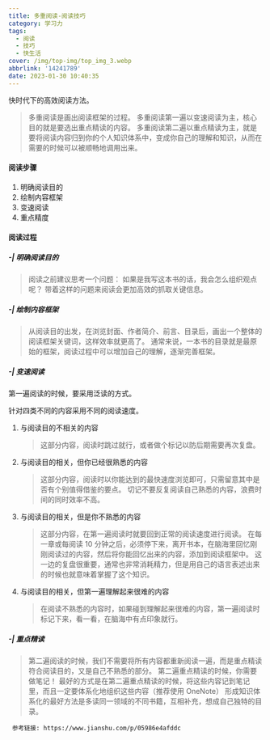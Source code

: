 ```yaml
---
title: 多重阅读-阅读技巧
category: 学习力
tags:
  - 阅读
  - 技巧
  - 快生活
cover: /img/top-img/top_img_3.webp
abbrlink: '14241789'
date: 2023-01-30 10:40:35
---
```


快时代下的高效阅读方法。

<!--more-->

> 多重阅读是画出阅读框架的过程。
> 多重阅读第一遍以变速阅读为主，核心目的就是要选出重点精读的内容。
> 多重阅读第二遍以重点精读为主，就是要将阅读内容归到你的个人知识体系中，变成你自己的理解和知识，从而在需要的时候可以被顺畅地调用出来。

#### 阅读步骤

1. 明确阅读目的
2. 绘制内容框架
3. 变速阅读
4. 重点精度

#### 阅读过程

##### -| 明确阅读目的

> 阅读之前建议思考一个问题：
> 如果是我写这本书的话，我会怎么组织观点呢？
> 带着这样的问题来阅读会更加高效的抓取关键信息。

##### -| 绘制内容框架

> 从阅读目的出发，在浏览封面、作者简介、前言、目录后，画出一个整体的阅读框架关键词，这样效率就更高了。
> 通常来说，一本书的目录就是最原始的框架，阅读过程中可以增加自己的理解，逐渐完善框架。

##### -| 变速阅读

第一遍阅读的时候，要采用泛读的方式。

针对四类不同的内容采用不同的阅读速度。

1. 与阅读目的不相关的内容

   > 这部分内容，阅读时跳过就行，或者做个标记以防后期需要再次复盘。

2. 与阅读目的相关，但你已经很熟悉的内容

   > 这部分内容，阅读时以你能达到的最快速度浏览即可，只需留意其中是否有个别值得借鉴的要点。
   > 切记不要反复阅读自己熟悉的内容，浪费时间的同时效率不高。

3. 与阅读目的相关，但是你不熟悉的内容

   > 这部分内容，在第一遍阅读时就要回到正常的阅读速度进行阅读。
   > 在每一章或每阅读 10 分钟之后，必须停下来，离开书本，在脑海里回忆刚刚阅读过的内容，然后将你能回忆出来的内容，添加到阅读框架中。
   > 这一边的复盘很重要，通常也非常消耗精力，但是用自己的语言表述出来的时候也就意味着掌握了这个知识。

4. 与阅读目的相关，但第一遍理解起来很难的内容
   > 在阅读不熟悉的内容时，如果碰到理解起来很难的内容，第一遍阅读时标记下来，看一看，在脑海中有点印象就行。

##### -| 重点精读

> 第二遍阅读的时候，我们不需要将所有内容都重新阅读一遍，而是重点精读符合阅读目的，又是自己不熟悉的部分。
> 第二遍重点精读的时候，你需要做笔记！
> 最好的方式是在第二遍重点精读的时候，将这些内容记到笔记里，而且一定要体系化地组织这些内容（推荐使用 OneNote）
> 形成知识体系化的最好方法是多读同一领域的不同书籍，互相补充，想成自己独特的目录。

```
 参考链接: https://www.jianshu.com/p/05986e4afddc
```
